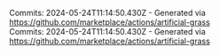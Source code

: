 Commits: 2024-05-24T11:14:50.430Z - Generated via https://github.com/marketplace/actions/artificial-grass
<br>
Commits: 2024-05-24T11:14:50.430Z - Generated via https://github.com/marketplace/actions/artificial-grass
<br>
